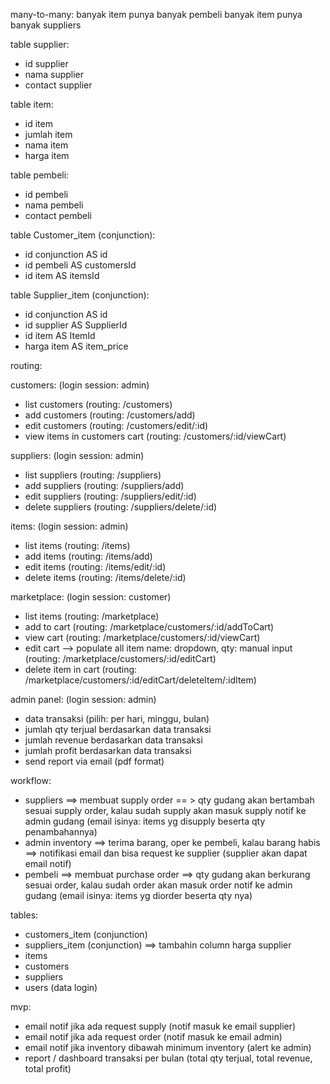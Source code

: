 many-to-many:
banyak item punya banyak pembeli
banyak item punya banyak suppliers

table supplier:
* id supplier
* nama supplier
* contact supplier

table item:
* id item
* jumlah item
* nama item
* harga item

table pembeli:
* id pembeli
* nama pembeli
* contact pembeli

table Customer_item (conjunction):
* id conjunction AS id
* id pembeli AS customersId
* id item AS itemsId

table Supplier_item (conjunction):
* id conjunction AS id
* id supplier AS SupplierId
* id item AS ItemId
* harga item AS item_price

routing:

customers: (login session: admin)
* list customers (routing: /customers)
* add customers (routing: /customers/add)
* edit customers (routing: /customers/edit/:id)
* view items in customers cart (routing: /customers/:id/viewCart)

suppliers: (login session: admin)
* list suppliers (routing: /suppliers)
* add suppliers (routing: /suppliers/add)
* edit suppliers (routing: /suppliers/edit/:id)
* delete suppliers (routing: /suppliers/delete/:id)

items: (login session: admin)
* list items (routing: /items)
* add items (routing: /items/add)
* edit items (routing: /items/edit/:id)
* delete items (routing: /items/delete/:id)

marketplace: (login session: customer)
* list items (routing: /marketplace)
* add to cart (routing: /marketplace/customers/:id/addToCart)
* view cart (routing: /marketplace/customers/:id/viewCart)
* edit cart --> populate all item name: dropdown, qty: manual input (routing: /marketplace/customers/:id/editCart)
* delete item in cart (routing: /marketplace/customers/:id/editCart/deleteItem/:idItem)

admin panel: (login session: admin)
* data transaksi (pilih: per hari, minggu, bulan)
* jumlah qty terjual berdasarkan data transaksi
* jumlah revenue berdasarkan data transaksi
* jumlah profit berdasarkan data transaksi
* send report via email (pdf format)

workflow:
* suppliers ==> membuat supply order == > qty gudang akan bertambah sesuai supply order, kalau sudah supply akan masuk supply notif ke admin gudang (email isinya: items yg disupply beserta qty penambahannya)
* admin inventory ==> terima barang, oper ke pembeli, kalau barang habis ==> notifikasi email dan bisa request ke supplier (supplier akan dapat email notif)
* pembeli ==> membuat purchase order ==> qty gudang akan berkurang sesuai order, kalau sudah order akan masuk order notif ke admin gudang (email isinya: items yg diorder beserta qty nya)

tables:
* customers_item (conjunction)
* suppliers_item (conjunction) ==> tambahin column harga supplier
* items
* customers
* suppliers
* users (data login)

mvp:
* email notif jika ada request supply (notif masuk ke email supplier)
* email notif jika ada request order (notif masuk ke email admin)
* email notif jika inventory dibawah minimum inventory (alert ke admin)
* report / dashboard transaksi per bulan (total qty terjual, total revenue, total profit)
